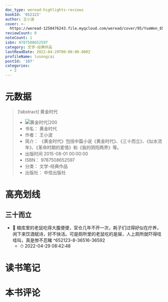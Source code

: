 ```yaml
---
doc_type: weread-highlights-reviews
bookId: '652123'
author: 王小波
cover: >-
  https://weread-1258476243.file.myqcloud.com/weread/cover/95/YueWen_652123/t7_YueWen_652123.jpg
reviewCount: 0
noteCount: 1
isbn: 9787508652597
category: 文学-经典作品
lastReadDate: 2022-04-29T00:00:00.000Z
profileName: lusongcai
postId: '107'
categories:
  - 2
---
```

# 元数据
> [!abstract] 黄金时代
> - ![ 黄金时代|200](https://weread-1258476243.file.myqcloud.com/weread/cover/95/YueWen_652123/t7_YueWen_652123.jpg)
> - 书名： 黄金时代
> - 作者： 王小波
> - 简介： 《黄金时代》包括中篇小说《黄金时代》、《三十而立》、《似水流年》、《革命时期的爱情》和《我的阴阳两界》等。
> - 出版时间 2015-08-01 00:00:00
> - ISBN： 9787508652597
> - 分类： 文学-经典作品
> - 出版社： 中信出版社

# 高亮划线

## 三十而立


- 📌 粮库里的老鼠吃得大腹便便，官仓几年不开一次，耗子们过得好似在疗养，闲下来饮酒赋诗，好不快活。可是厕所里的老鼠吃的是屎，人上厕所就吓得哇哇叫，真是惨不忍睹 ^652123-8-36516-36592
    - ⏱ 2022-04-29 08:42:48 
# 读书笔记

# 本书评论

